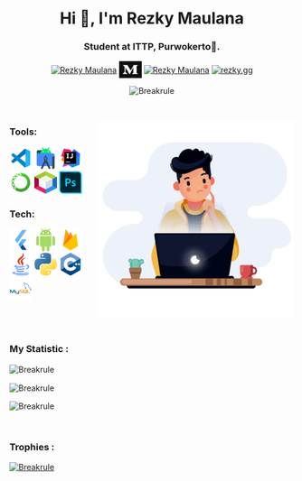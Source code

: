 <h1 align="center">Hi 👋, I'm Rezky Maulana</h1>
<h3 align="center">Student at ITTP, Purwokerto🌟.</h3>
<p align="center">
  <a href="https://www.linkedin.com/in/rezky-maulana/" target="blank"><img align="center"
      src="https://raw.githubusercontent.com/rahuldkjain/github-profile-readme-generator/master/src/images/icons/Social/linked-in-alt.svg"
      alt="Rezky Maulana" height="30" width="40" /></a>
  <a href="https://medium.com/@rezkymaulanagt" target="blank"><img align="center"
      src="https://github.com/Breakrule/breakrule/blob/main/icons/Medium_logo_Monogram.svg"
      alt="Rezky Maulana" height="30" width="40" /></a>
  <a href="https://www.facebook.com/rezkyweb/" target="blank"><img align="center"
      src="https://raw.githubusercontent.com/rahuldkjain/github-profile-readme-generator/master/src/images/icons/Social/facebook.svg"
      alt="Rezky Maulana" height="30" width="40" /></a>
  <a href="https://instagram.com/rezky.gg" target="blank"><img align="center"
      src="https://raw.githubusercontent.com/rahuldkjain/github-profile-readme-generator/master/src/images/icons/Social/instagram.svg"
      alt="rezky.gg" height="30" width="40" /></a>
</p>
<p align="center">
<img src="https://komarev.com/ghpvc/?username=Breakrule&label=Profile%20views&color=0e75b6&style=flat" alt="Breakrule"/> 
</p>
<br>

<p><img align="right" src="https://github.com/Breakrule/breakrule/blob/main/icons/18123-developer.gif" alt="Breakrule"  width="350" height="350" /></p>

<h3 align="left">Tools:</h3>
<p align="left">
   <a href="https://code.visualstudio.com/" target="_blank" rel="noreferrer"> <img
      src="https://github.com/Breakrule/breakrule/blob/main/icons/visual-studio-code.png"
      alt="vscode" width="40" height="40" /></a>
   <a href="https://developer.android.com" target="_blank" rel="noreferrer"> <img
      src="https://github.com/Breakrule/breakrule/blob/main/icons/android-studio.png"
      alt="Android Studio" width="40" height="40" /></a>
   <a href="https://www.jetbrains.com/idea/" target="_blank" rel="noreferrer"> <img
      src="https://github.com/Breakrule/breakrule/blob/main/icons/intellij.png"
      alt="Intellij" width="40" height="40" /></a>
   <a href="https://www.anaconda.com/products/individual" target="_blank" rel="noreferrer"> <img
      src="https://github.com/Breakrule/breakrule/blob/main/icons/icons8-anaconda-240.png"
      alt="anaconda" width="40" height="40" /></a>
   <a href="https://netbeans.apache.org/" target="_blank" rel="noreferrer"> <img
      src="https://github.com/Breakrule/breakrule/blob/main/icons/apache-netbeans.svg"
      alt="netbeans" width="40" height="40" /></a>
   <a href="https://www.adobe.com/sea/products/photoshop.html" target="_blank" rel="noreferrer"> <img
      src="https://github.com/Breakrule/breakrule/blob/main/icons/adobe-photoshop.png"
      alt="photoshop" width="40" height="40" /></a>
</br>

<h3 align="left">Tech:</h3>
<p align="left">
   <a href="https://flutter.dev/" target="_blank" rel="noreferrer"> <img
      src="https://github.com/Breakrule/breakrule/blob/main/icons/Flutter.png"
      alt="Flutter" width="40" height="40" /></a>
   <a href="https://developer.android.com" target="_blank" rel="noreferrer"> <img
      src="https://github.com/Breakrule/breakrule/blob/main/icons/android.png"
      alt="Android" width="40" height="40" /></a>
   <a href="https://firebase.google.com/" target="_blank" rel="noreferrer"> <img
      src="https://github.com/Breakrule/breakrule/blob/main/icons/icons8-firebase-480.png"
      alt="Firebase" width="40" height="40" /></a>
   <a href="https://www.java.com/" target="_blank" rel="noreferrer"> <img
      src="https://github.com/Breakrule/breakrule/blob/main/icons/java.png"
      alt="Java" width="40" height="40" /></a>
   <a href="https://www.python.org/" target="_blank" rel="noreferrer"> <img
      src="https://github.com/Breakrule/breakrule/blob/main/icons/python.png"
      alt="Python" width="40" height="40" /></a>
   <a href="https://www.w3schools.com/CPP/default.asp" target="_blank" rel="noreferrer"> <img
      src="https://github.com/Breakrule/breakrule/blob/main/icons/c-.png"
      alt="C++" width="40" height="40" /></a>
   <a href="https://www.mysql.com/" target="_blank" rel="noreferrer"> <img
      src="https://github.com/Breakrule/breakrule/blob/main/icons/mysql.svg"
      alt="MySql" width="40" height="40" /></a>
</br>

<br>
<br>
<br>
<h3 align="left">My Statistic :</h3>
<p> <img align="center"src="https://github-readme-stats.vercel.app/api/top-langs?username=Breakrule&show_icons=true&locale=en&layout=compact" alt="Breakrule"/></p>
  <p align="center">
  <p><img align="center" src="https://github-readme-stats.vercel.app/api?username=Breakrule&show_icons=true&locale=en" alt="Breakrule" /></p>
  <p><img align="center" src="https://github-readme-streak-stats.herokuapp.com/?user=Breakrule&" alt="Breakrule" /></p>
  </p>
<br>

<h3>Trophies : </h3>
<p align="left"> 
  <a href="https://github.com/ryo-ma/github-profile-trophy"><img
   src="https://github-profile-trophy.vercel.app/?username=Breakrule&no-bg=true" alt="Breakrule" /></a>
</p>

